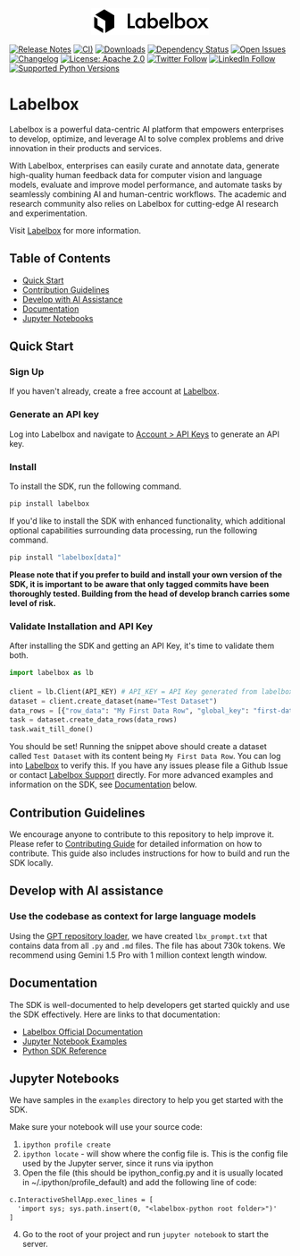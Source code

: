<p align="center" width="100%">
<img src="./docs/logo-full-black.svg"/>
</p>

[![Release Notes](https://img.shields.io/github/release/labelbox/labelbox-python)](https://github.com/Labelbox/labelbox-python/releases)
[![CI)](https://github.com/Labelbox/labelbox-python/actions/workflows/python-package-develop.yml/badge.svg?branch=develop)](https://github.com/Labelbox/labelbox-python/actions/workflows/python-package-develop.yml)
[![Downloads](https://pepy.tech/badge/labelbox)](https://pepy.tech/project/labelbox)
[![Dependency Status](https://img.shields.io/librariesio/github/labelbox/labelbox-python)](https://libraries.io/github/labelbox/labelbox-python)
[![Open Issues](https://img.shields.io/github/issues-raw/labelbox/labelbox-python)](https://github.com/labelbox/labelbox-python/issues)
[![Changelog](https://img.shields.io/badge/Changelog-Recent%20Updates-blue.svg)](https://docs.labelbox.com/changelog)
[![License: Apache 2.0](https://img.shields.io/badge/License-Apache%202.0-blue.svg)](https://opensource.org/licenses/Apache-2.0)
[![Twitter Follow](https://img.shields.io/twitter/follow/labelbox.svg?style=social&label=Follow)](https://twitter.com/labelbox)
[![LinkedIn Follow](https://img.shields.io/badge/Follow-LinkedIn-blue.svg?style=flat&logo=linkedin)](https://www.linkedin.com/company/labelbox/)
[![Supported Python Versions](https://img.shields.io/pypi/pyversions/labelbox)](https://img.shields.io/pypi/pyversions/labelbox)

# Labelbox

Labelbox is a powerful data-centric AI platform that empowers enterprises to develop, optimize, and leverage AI to solve complex problems and drive innovation in their products and services.

With Labelbox, enterprises can easily curate and annotate data, generate high-quality human feedback data for computer vision and language models, evaluate and improve model performance, and automate tasks by seamlessly combining AI and human-centric workflows. The academic and research community also relies on Labelbox for cutting-edge AI research and experimentation.

Visit [Labelbox](http://labelbox.com/) for more information.

## Table of Contents
- [Quick Start](#quick-start)
- [Contribution Guidelines](#contribution-guidelines)
- [Develop with AI Assistance](#develop-with-ai-assistance)
- [Documentation](#documentation)
- [Jupyter Notebooks](#jupyter-notebooks)

## Quick Start
   
### Sign Up
If you haven't already, create a free account at [Labelbox](http://app.labelbox.com/).

### Generate an API key
Log into Labelbox and navigate to [Account > API Keys](https://docs.labelbox.com/docs/create-an-api-key) to generate an API key. 

### Install

To install the SDK, run the following command.

```bash
pip install labelbox
```

If you'd like to install the SDK with enhanced functionality, which additional optional capabilities surrounding data processing, run the following command.

```bash
pip install "labelbox[data]"
```

**Please note that if you prefer to build and install your own version of the SDK, it is important to be aware that only tagged commits have been thoroughly tested. Building from the head of develop branch carries some level of risk.**

### Validate Installation and API Key

After installing the SDK and getting an API Key, it's time to validate them both. 

```python
import labelbox as lb

client = lb.Client(API_KEY) # API_KEY = API Key generated from labelbox.com
dataset = client.create_dataset(name="Test Dataset")
data_rows = [{"row_data": "My First Data Row", "global_key": "first-data-row"}]
task = dataset.create_data_rows(data_rows)
task.wait_till_done()
```

You should be set! Running the snippet above should create a dataset called `Test Dataset` with its content being `My First Data Row`. You can log into [Labelbox](http://labelbox.com/) to verify this. If you have any issues please file a Github Issue or contact [Labelbox Support](https://docs.labelbox.com/docs/contacting-customer-support) directly. For more advanced examples and information on the SDK, see [Documentation](#documentation) below.

## Contribution Guidelines
We encourage anyone to contribute to this repository to help improve it. Please refer to [Contributing Guide](CONTRIBUTING.md) for detailed information on how to contribute. This guide also includes instructions for how to build and run the SDK locally.

## Develop with AI assistance
### Use the codebase as context for large language models
Using the [GPT repository loader](https://github.com/mpoon/gpt-repository-loader), we have created `lbx_prompt.txt` that contains data from all `.py` and `.md` files. The file has about 730k tokens. We recommend using Gemini 1.5 Pro with 1 million context length window.

## Documentation
The SDK is well-documented to help developers get started quickly and use the SDK effectively. Here are links to that documentation:

- [Labelbox Official Documentation](https://docs.labelbox.com/docs/overview)
- [Jupyter Notebook Examples](https://github.com/Labelbox/labelbox-python/tree/develop/examples)
- [Python SDK Reference](https://labelbox-python.readthedocs.io/en/latest/)

## Jupyter Notebooks
We have samples in the `examples` directory to help you get started with the SDK.

Make sure your notebook will use your source code:
1. `ipython profile create`
2. `ipython locate` - will show where the config file is. This is the config file used by the Jupyter server, since it runs via ipython
3. Open the file (this should be ipython_config.py and it is usually located in ~/.ipython/profile_default) and add the following line of code: 
```
c.InteractiveShellApp.exec_lines = [
  'import sys; sys.path.insert(0, "<labelbox-python root folder>")'
]
```
4. Go to the root of your project and run `jupyter notebook` to start the server.
